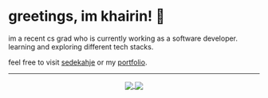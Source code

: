 # greetings, im khairin! :wave:

im a recent cs grad who is currently working as a software developer. learning and exploring different tech stacks.

feel free to visit [sedekahje](https://sedekah.je) or my [portfolio](https://khrnchn.xyz).

---
  
<div align="center"> 
  <a href="">
    <img align="center" src="https://github-readme-stats-sigma-five.vercel.app/api?username=khrnchn&show_icons=true&include_all_commits=true&count_private=true&theme=react&line_height=40" />
  </a>
  <a href="">
    <img align="center" src="https://github-readme-stats.vercel.app/api/top-langs/?username=khrnchn&theme=react&line_height=40&hide=css"/>
  </a>
</div>
